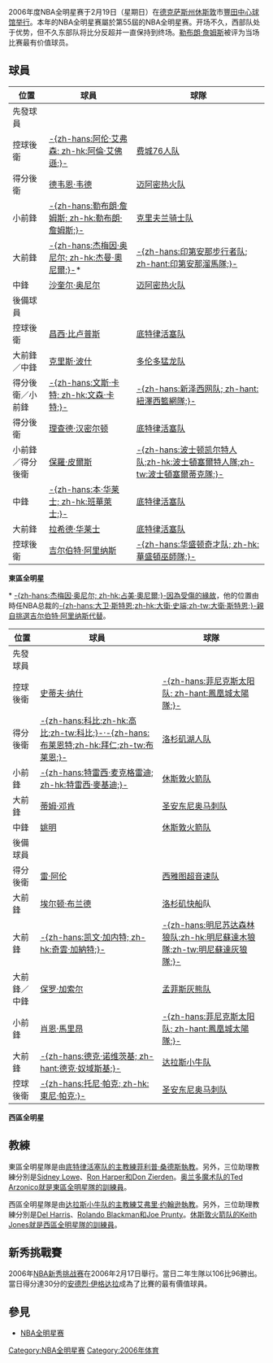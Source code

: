 2006年度NBA全明星赛于2月19日（星期日）在[德克萨斯州](../Page/德克萨斯州.md "wikilink")[休斯敦](../Page/休斯敦.md "wikilink")市[豐田中心球馆举行](https://zh.wikipedia.org/wiki/豐田中心球馆 "wikilink")。本年的NBA全明星赛屬於第55屆的NBA全明星赛。开场不久，西部队处于优势，但不久东部队将比分反超并一直保持到终场。[勒布朗·詹姆斯](../Page/勒布朗·詹姆斯.md "wikilink")被评为当场比赛最有价值球员。

## 球員

| 位置       | 球員                                                                                   | 球隊                                                                                                       |
| -------- | ------------------------------------------------------------------------------------ | -------------------------------------------------------------------------------------------------------- |
| 先發球員     |                                                                                      |                                                                                                          |
| 控球後衛     | [-{zh-hans:阿伦·艾弗森; zh-hk:阿倫·艾佛遜;}-](https://zh.wikipedia.org/wiki/阿伦·艾弗森 "wikilink") | [费城76人队](https://zh.wikipedia.org/wiki/费城76人队 "wikilink")                                                |
| 得分後衛     | [德韦恩·韦德](https://zh.wikipedia.org/wiki/德韦恩韦德 "wikilink")                             | [迈阿密热火队](https://zh.wikipedia.org/wiki/迈阿密热火队 "wikilink")                                                |
| 小前鋒      | [-{zh-hans:勒布朗·詹姆斯; zh-hk:勒布朗·詹姆斯;}-](../Page/勒布朗·詹姆斯.md "wikilink")                 | [克里夫兰骑士队](https://zh.wikipedia.org/wiki/克里夫兰骑士队 "wikilink")                                              |
| 大前鋒      | [-{zh-hans:杰梅因·奥尼尔; zh-hk:杰曼·奧尼爾;}-](../Page/杰梅因·奥尼尔.md "wikilink")\*                | [-{zh-hans:印第安那步行者队; zh-hant:印第安那溜馬隊;}-](https://zh.wikipedia.org/wiki/印第安那步行者队 "wikilink")              |
| 中鋒       | [沙奎尔·奥尼尔](../Page/沙奎尔·奥尼尔.md "wikilink")                                             | [迈阿密热火队](https://zh.wikipedia.org/wiki/迈阿密热火队 "wikilink")                                                |
| 後備球員     |                                                                                      |                                                                                                          |
| 控球後衛     | [昌西·比卢普斯](https://zh.wikipedia.org/wiki/昌西·比卢普斯 "wikilink")                          | [底特律活塞队](https://zh.wikipedia.org/wiki/底特律活塞队 "wikilink")                                                |
| 大前鋒／中鋒   | [克里斯·波什](https://zh.wikipedia.org/wiki/克里斯·波什 "wikilink")                            | [多伦多猛龙队](https://zh.wikipedia.org/wiki/多伦多猛龙队 "wikilink")                                                |
| 得分後衛／小前鋒 | [-{zh-hans:文斯·卡特; zh-hk:文森·卡特;}-](https://zh.wikipedia.org/wiki/文斯·卡特 "wikilink")    | [-{zh-hans:新泽西网队; zh-hant:紐澤西籃網隊;}-](https://zh.wikipedia.org/wiki/新泽西网队 "wikilink")                     |
| 得分後衛     | [理查德·汉密尔顿](https://zh.wikipedia.org/wiki/理查德·汉密尔顿 "wikilink")                        | [底特律活塞队](https://zh.wikipedia.org/wiki/底特律活塞队 "wikilink")                                                |
| 小前鋒／得分後衛 | [保羅·皮爾斯](https://zh.wikipedia.org/wiki/保羅·皮爾斯 "wikilink")                            | [-{zh-hans:波士顿凯尔特人队;zh-hk:波士頓塞爾特人隊;zh-tw:波士頓塞爾蒂克隊;}-](https://zh.wikipedia.org/wiki/波士顿凯尔特人队 "wikilink") |
| 中鋒       | [-{zh-hans:本·华莱士; zh-hk:班華萊士;}-](../Page/本·华莱士.md "wikilink")                        | [底特律活塞队](https://zh.wikipedia.org/wiki/底特律活塞队 "wikilink")                                                |
| 大前鋒      | [拉希德·华莱士](../Page/拉希德·华莱士.md "wikilink")                                             | [底特律活塞队](https://zh.wikipedia.org/wiki/底特律活塞队 "wikilink")                                                |
| 控球後衛     | [吉尔伯特·阿里纳斯](https://zh.wikipedia.org/wiki/吉尔伯特·阿里纳斯 "wikilink")                      | [-{zh-hans:华盛顿奇才队; zh-hk:華盛頓巫師隊;}-](https://zh.wikipedia.org/wiki/华盛顿奇才队 "wikilink")                     |

**東區全明星**

\* [-{zh-hans:杰梅因·奥尼尔; zh-hk:占美·奧尼爾;}-因為受傷的緣故](../Page/杰梅因·奥尼尔.md "wikilink")，他的位置由時任NBA总裁的[-{zh-hans:大卫·斯特恩;zh-hk:大衛·史端;zh-tw:大衛·斯特恩;}-親自挑選](../Page/大卫·斯特恩.md "wikilink")[吉尔伯特·阿里纳斯代替](https://zh.wikipedia.org/wiki/吉尔伯特·阿里纳斯 "wikilink")。

| 位置     | 球員                                                                                                      | 球隊                                                                                                     |
| ------ | ------------------------------------------------------------------------------------------------------- | ------------------------------------------------------------------------------------------------------ |
| 先發球員   |                                                                                                         |                                                                                                        |
| 控球後衛   | [史蒂夫·纳什](https://zh.wikipedia.org/wiki/史蒂夫·纳什 "wikilink")                                               | [-{zh-hans:菲尼克斯太阳队; zh-hant:鳳凰城太陽隊;}-](https://zh.wikipedia.org/wiki/菲尼克斯太阳队 "wikilink")               |
| 得分後衛   | [-{zh-hans:科比;zh-hk:高比;zh-tw:科比;}-·-{zh-hans:布莱恩特;zh-hk:拜仁;zh-tw:布莱恩;}-](../Page/科比·布莱恩特.md "wikilink") | [洛杉矶湖人队](https://zh.wikipedia.org/wiki/洛杉矶湖人队 "wikilink")                                              |
| 小前鋒    | [-{zh-hans:特雷西·麦克格雷迪; zh-hk:特雷西·麥基迪;}-](../Page/特雷西·麦克格雷迪.md "wikilink")                                | [休斯敦火箭队](https://zh.wikipedia.org/wiki/休斯敦火箭队 "wikilink")                                              |
| 大前鋒    | [蒂姆·邓肯](https://zh.wikipedia.org/wiki/蒂姆·邓肯 "wikilink")                                                 | [圣安东尼奥马刺队](https://zh.wikipedia.org/wiki/圣安东尼奥马刺队 "wikilink")                                          |
| 中鋒     | [姚明](https://zh.wikipedia.org/wiki/姚明 "wikilink")                                                       | [休斯敦火箭队](https://zh.wikipedia.org/wiki/休斯敦火箭队 "wikilink")                                              |
| 後備球員   |                                                                                                         |                                                                                                        |
| 得分後衛   | [雷·阿伦](../Page/雷·阿伦.md "wikilink")                                                                      | [西雅图超音速队](https://zh.wikipedia.org/wiki/西雅图超音速队 "wikilink")                                            |
| 大前鋒    | [埃尔顿·布兰德](../Page/埃尔顿·布兰德.md "wikilink")                                                                | [洛杉矶快船](../Page/洛杉矶快船.md "wikilink")队                                                                  |
| 大前鋒    | [-{zh-hans:凯文·加内特; zh-hk:奇雲·加納特;}-](https://zh.wikipedia.org/wiki/奇雲·加納特 "wikilink")                    | [-{zh-hans:明尼苏达森林狼队;zh-hk:明尼蘇達木狼隊;zh-tw:明尼蘇達灰狼隊;}-](https://zh.wikipedia.org/wiki/明尼苏达森林狼队 "wikilink") |
| 大前鋒／中鋒 | [保罗·加索尔](../Page/保罗·加索尔.md "wikilink")                                                                  | [孟菲斯灰熊队](https://zh.wikipedia.org/wiki/孟菲斯灰熊队 "wikilink")                                              |
| 小前鋒    | [肖恩·馬里昂](https://zh.wikipedia.org/wiki/肖恩·馬里昂 "wikilink")                                               | [-{zh-hans:菲尼克斯太阳队; zh-hant:鳳凰城太陽隊;}-](https://zh.wikipedia.org/wiki/菲尼克斯太阳队 "wikilink")               |
| 大前鋒    | [-{zh-hans:德克·诺维茨基; zh-hant:德克·奴域斯基;}-](../Page/德克·诺维茨基.md "wikilink")                                  | [达拉斯小牛队](https://zh.wikipedia.org/wiki/达拉斯小牛队 "wikilink")                                              |
| 控球後衛   | [-{zh-hans:托尼·帕克; zh-hk:東尼·帕克;}-](../Page/托尼·帕克.md "wikilink")                                          | [圣安东尼奥马刺队](https://zh.wikipedia.org/wiki/圣安东尼奥马刺队 "wikilink")                                          |

**西區全明星**

## 教練

東區全明星隊是由[底特律活塞队的主教練](https://zh.wikipedia.org/wiki/底特律活塞队 "wikilink")[菲利普·桑德斯執教](https://zh.wikipedia.org/wiki/菲利普·桑德斯 "wikilink")。另外，三位助理教練分別是[Sidney Lowe](https://zh.wikipedia.org/wiki/Sidney_Lowe "wikilink")、[Ron Harper和](https://zh.wikipedia.org/wiki/Ron_Harper "wikilink")[Don Zierden](https://zh.wikipedia.org/wiki/Don_Zierden "wikilink")。[奥兰多魔术队的](https://zh.wikipedia.org/wiki/奥兰多魔术队 "wikilink")[Ted Arzonico就是東區全明星隊的訓練員](https://zh.wikipedia.org/wiki/Ted_Arzonico "wikilink")。

西區全明星隊是由[达拉斯小牛队的主教練](https://zh.wikipedia.org/wiki/达拉斯小牛队 "wikilink")[艾弗里·约翰逊執教](https://zh.wikipedia.org/wiki/艾弗里·约翰逊 "wikilink")。另外，三位助理教練分別是[Del Harris](https://zh.wikipedia.org/wiki/Del_Harris "wikilink")、[Rolando Blackman和](https://zh.wikipedia.org/wiki/Rolando_Blackman "wikilink")[Joe Prunty](https://zh.wikipedia.org/wiki/Joe_Prunty "wikilink")。[休斯敦火箭队的](https://zh.wikipedia.org/wiki/休斯敦火箭队 "wikilink")[Keith Jones就是西區全明星隊的訓練員](https://zh.wikipedia.org/wiki/Keith_Jones "wikilink")。

## 新秀挑戰賽

2006年[NBA新秀挑战赛](../Page/NBA新秀挑战赛.md "wikilink")在2006年2月17日舉行。當日二年生隊以106比96勝出。當日得分達30分的[安德烈·伊格达拉](../Page/安德烈·伊格达拉.md "wikilink")成為了比賽的最有價值球員。

## 參見

  - [NBA全明星赛](https://zh.wikipedia.org/wiki/NBA全明星赛 "wikilink")

[Category:NBA全明星赛](https://zh.wikipedia.org/wiki/Category:NBA全明星赛 "wikilink") [Category:2006年体育](https://zh.wikipedia.org/wiki/Category:2006年体育 "wikilink")